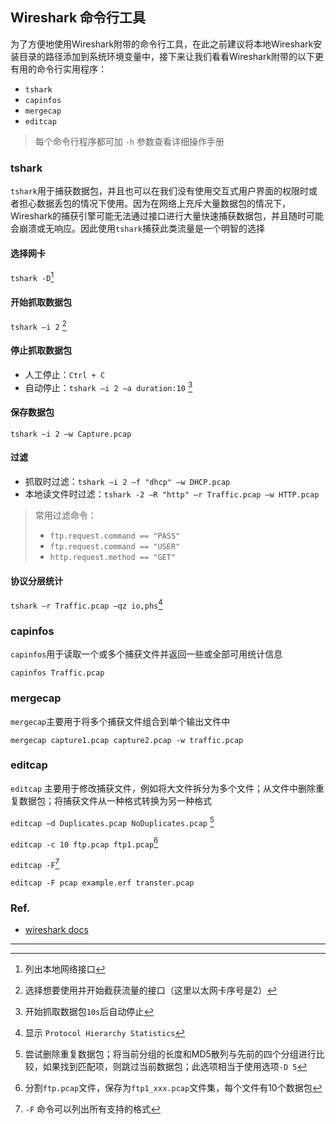 ## Wireshark 命令行工具

为了方便地使用Wireshark附带的命令行工具，在此之前建议将本地Wireshark安装目录的路径添加到系统环境变量中，接下来让我们看看Wireshark附带的以下更有用的命令行实用程序：

- `tshark`
- `capinfos`
- `mergecap`
- `editcap`

> 每个命令行程序都可加 `-h` 参数查看详细操作手册

### tshark

`tshark`用于捕获数据包，并且也可以在我们没有使用交互式用户界面的权限时或者担心数据丢包的情况下使用。因为在网络上充斥大量数据包的情况下，Wireshark的捕获引擎可能无法通过接口进行大量快速捕获数据包，并且随时可能会崩溃或无响应。因此使用`tshark`捕获此类流量是一个明智的选择

#### 选择网卡

`tshark -D`[^1]

#### 开始抓取数据包

`tshark –i 2` [^2]

#### 停止抓取数据包

- 人工停止：`Ctrl + C`
- 自动停止：`tshark –i 2 –a duration:10` [^3]

#### 保存数据包

`tshark –i 2 –w Capture.pcap`

#### 过滤

- 抓取时过滤：`tshark –i 2 –f "dhcp" –w DHCP.pcap`
- 本地读文件时过滤：`tshark -2 –R "http" –r Traffic.pcap –w HTTP.pcap`

> 常用过滤命令：
>
> - `ftp.request.command == "PASS"`
> - `ftp.request.command == "USER"`
> - `http.request.method == "GET"`

#### 协议分层统计

`tshark –r Traffic.pcap –qz io,phs`[^4]

### capinfos

`capinfos`用于读取一个或多个捕获文件并返回一些或全部可用统计信息

`capinfos Traffic.pcap`

### mergecap

`mergecap`主要用于将多个捕获文件组合到单个输出文件中

`mergecap capture1.pcap capture2.pcap -w traffic.pcap`

### editcap

`editcap` 主要用于修改捕获文件，例如将大文件拆分为多个文件；从文件中删除重复数据包；将捕获文件从一种格式转换为另一种格式

`editcap –d Duplicates.pcap NoDuplicates.pcap` [^5]

`editcap -c 10 ftp.pcap ftp1.pcap`[^6]

`editcap -F`[^7]

`editcap -F pcap example.erf transter.pcap`



### Ref.

- [wireshark docs](https://www.wireshark.org/docs/man-pages/)



---

[^1]: 列出本地网络接口
[^2]: 选择想要使用并开始截获流量的接口（这里以太网卡序号是2）
[^3]: 开始抓取数据包`10s`后自动停止
[^4]: 显示 `Protocol Hierarchy Statistics`
[^5]: 尝试删除重复数据包；将当前分组的长度和MD5散列与先前的四个分组进行比较，如果找到匹配项，则跳过当前数据包；此选项相当于使用选项`-D 5`
[^6]: 分割`ftp.pcap`文件，保存为`ftp1_xxx.pcap`文件集，每个文件有10个数据包
[^7]: `-F` 命令可以列出所有支持的格式